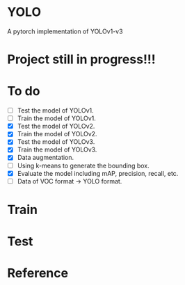 # YOLO
A pytorch implementation of YOLOv1-v3

# Project still in progress!!!

# To do
- [ ] Test the model of YOLOv1.
- [ ] Train the model of YOLOv1.
- [x] Test the model of YOLOv2.
- [x] Train the model of YOLOv2.
- [x] Test the model of YOLOv3.
- [x] Train the model of YOLOv3.
- [x] Data augmentation.
- [ ] Using k-means to generate the bounding box.
- [x] Evaluate the model including mAP, precision, recall, etc.
- [ ] Data of VOC format -> YOLO format.

# Train

# Test

# Reference
